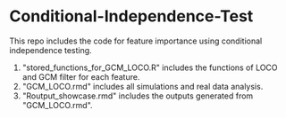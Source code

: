 # Conditional-Independence-Test
This repo includes the code for feature importance using conditional independence testing.

1. "stored_functions_for_GCM_LOCO.R" includes the functions of LOCO and GCM filter for each feature.
2. "GCM_LOCO.rmd" includes all simulations and real data analysis.
3. "Routput_showcase.rmd" includes the outputs generated from "GCM_LOCO.rmd".
   
